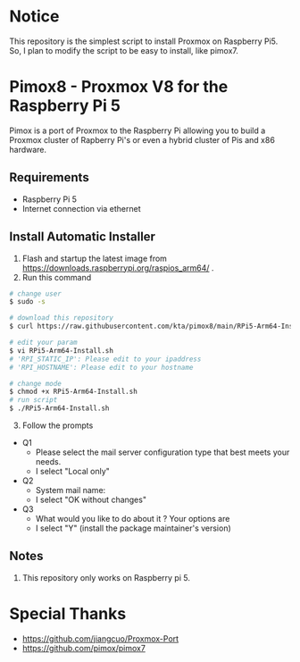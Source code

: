 # Notice
This repository is the simplest script to install Proxmox on Raspberry Pi5.
So, I plan to modify the script to be easy to install, like pimox7.


# Pimox8 - Proxmox V8 for the Raspberry Pi 5
Pimox is a port of Proxmox to the Raspberry Pi allowing you to build a Proxmox cluster of Rapberry Pi's or even a hybrid cluster of Pis and x86 hardware.

Requirements
---
* Raspberry Pi 5
* Internet connection via ethernet

Install Automatic Installer
---
1. Flash and startup the latest image from https://downloads.raspberrypi.org/raspios_arm64/ .
2. Run this command
```bash
# change user
$ sudo -s

# download this repository
$ curl https://raw.githubusercontent.com/kta/pimox8/main/RPi5-Arm64-Install.sh > RPi5-Arm64-Install.sh

# edit your param
$ vi RPi5-Arm64-Install.sh
# 'RPI_STATIC_IP': Please edit to your ipaddress
# 'RPI_HOSTNAME': Please edit to your hostname

# change mode
$ chmod +x RPi5-Arm64-Install.sh
# run script
$ ./RPi5-Arm64-Install.sh

```
3. Follow the prompts
* Q1 
  * Please select the mail server configuration type that best meets your needs.
  * I select "Local only"
* Q2 
  * System mail name:
  * I select "OK without changes"
* Q3
  * What would you like to do about it ?  Your options are
  * I select "Y" (install the package maintainer's version)

Notes
---
1. This repository only works on Raspberry pi 5.



# Special Thanks
* https://github.com/jiangcuo/Proxmox-Port
* https://github.com/pimox/pimox7
